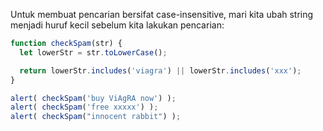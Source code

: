 Untuk membuat pencarian bersifat case-insensitive, mari kita ubah string menjadi huruf kecil sebelum kita lakukan pencarian:

```js run demo
function checkSpam(str) {
  let lowerStr = str.toLowerCase();

  return lowerStr.includes('viagra') || lowerStr.includes('xxx');
}

alert( checkSpam('buy ViAgRA now') );
alert( checkSpam('free xxxxx') );
alert( checkSpam("innocent rabbit") );
```

